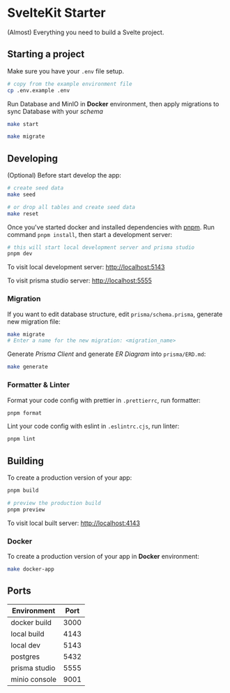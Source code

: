 # SvelteKit Starter

(Almost) Everything you need to build a Svelte project.

## Starting a project

Make sure you have your `.env` file setup.
```bash
# copy from the example environment file
cp .env.example .env
```

Run Database and MinIO in **Docker** environment,
then apply migrations to sync Database with your *schema*
```bash
make start

make migrate
```

## Developing

(Optional) Before start develop the app:
```bash
# create seed data
make seed

# or drop all tables and create seed data
make reset
```

Once you've started docker and installed dependencies with [pnpm](https://pnpm.io/installation).
Run command `pnpm install`, then start a development server:
```bash
# this will start local development server and prisma studio
pnpm dev
```

To visit local development server:
<http://localhost:5143>

To visit prisma studio server:
<http://localhost:5555>

### Migration

If you want to edit database structure, edit `prisma/schema.prisma`,
generate new migration file:
```bash
make migrate
# Enter a name for the new migration: <migration_name>
```

Generate *Prisma Client* and generate *ER Diagram* into `prisma/ERD.md`:
```bash
make generate
```

### Formatter & Linter
Format your code config with prettier in `.prettierrc`, run formatter:
```bash
pnpm format
```

Lint your code config with eslint in `.eslintrc.cjs`, run linter:
```bash
pnpm lint
```

## Building

To create a production version of your app:
```bash
pnpm build

# preview the production build
pnpm preview
```

To visit local built server:
<http://localhost:4143>

### Docker

To create a production version of your app in **Docker** environment:
```bash
make docker-app
```

## Ports
| Environment   | Port |
| ------------- | ---- |
| docker build  | 3000 |
| local build   | 4143 |
| local dev     | 5143 |
| postgres      | 5432 |
| prisma studio | 5555 |
| minio console | 9001 |
